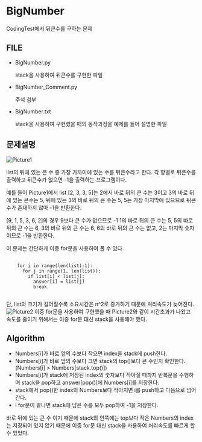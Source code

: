 # BigNumber
CodingTest에서 뒤큰수를 구하는 문제

## FILE
* BigNumber.py

  stack을 사용하여 뒤큰수를 구현한 파일

* BigNumber_Comment.py

  주석 첨부

* BigNumber.txt

  stack을 사용하여 구현했을 때의 동작과정을 예제를 들어 설명한 파일

## 문제설명
![Picture1](https://user-images.githubusercontent.com/123911778/216243776-912cbd46-62e3-4173-b011-e8b038276465.png)

list의 뒤에 있는 큰 수 중 가장 가까이에 있는 수를 뒤큰수라고 한다.
각 항별로 뒤큰수를 출력하고 뒤큰수가 없으면 -1을 출력하는 프로그램이다.

예를 들어 Picture1에서 list [2, 3, 3, 5]는 2에서 바로 뒤의 큰 수는 3이고 3의 바로 뒤에 있는 큰수는 5, 
뒤에 있는 3의 바로 뒤의 큰 수는 5, 5는 가장 마지막에 있으므로 뒤큰수가 존재하지 않아 -1을 반환한다.

[9, 1, 5, 3, 6, 2]의 경우 9보다 큰 수가 없으므로 -1
1의 바로 뒤의 큰 수는 5, 5의 바로 뒤의 큰 수는 6, 3의 바로 뒤의 큰 수는 6,
6의 바로 뒤의 큰 수는 없고, 2는 마지막 숫자이므로 -1을 반환한다.

이 문제는 간단하게 이중 for문을 사용하여 풀 수 있다. 
<pre>
  <code>
    for i in range(len(list)-1):
      for j in range(1, len(list)):
        if list[i] < list[j]:
          answer[i] = list[j]
          break
  </code>
</pre>  

단, list의 크기가 길어질수록 소요시간은 n^2로 증가하기 때문에 처리속도가 늦어진다.
![Picture2](https://user-images.githubusercontent.com/123911778/216243779-1630d9c9-b1b8-419a-a3a6-4e66c05ec576.png)
이중 for문을 사용하여 구현했을 때 Picture2와 같이 시간초과가 나왔고 속도를 줄이기 위해서는 이중 for문 대신 stack을 사용해야 했다.

## Algorithm
- Numbers[i]가 바로 앞의 수보다 작으면 index을 stack에 push한다.
- Numbers[i]가 바로 앞의 수보다 크면 stack의 top()보다 큰 수인지 확인한다. (Numbers[i] > Numbers[stack.top()])
- Numbers[i]가 stack에 저장된 index의 숫자보다 작아질 때까지 반복문을 수행하며 stack을 pop하고 answer[pop()]에 Numbers[i]를 저장한다.
- stack에서 pop()한 index의 Numbers보다 작아지면 i를 push하고 다음으로 넘어간다.
- i for문이 끝나면 stack에 남은 수를 모두 pop하여 -1을 저장한다.

바로 뒤에 있는 큰 수 이기 때문에 stack의 안쪽에는 top보다 작은 Numbers의 index는 저장되어 있지 않기 때문에
이중 for문 대신 stack을 사용하여 처리속도를 빠르게 할 수 있었다.
